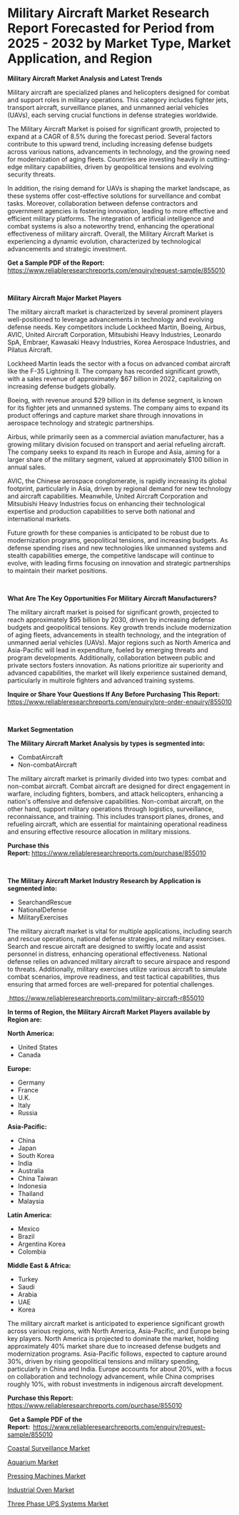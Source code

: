 <p><h1>Military Aircraft Market Research Report Forecasted for Period from 2025 -  2032 by Market Type, Market Application, and Region</h1></p><p><strong>Military Aircraft Market Analysis and Latest Trends</strong></p>
<p><p>Military aircraft are specialized planes and helicopters designed for combat and support roles in military operations. This category includes fighter jets, transport aircraft, surveillance planes, and unmanned aerial vehicles (UAVs), each serving crucial functions in defense strategies worldwide.</p><p>The Military Aircraft Market is poised for significant growth, projected to expand at a CAGR of 8.5% during the forecast period. Several factors contribute to this upward trend, including increasing defense budgets across various nations, advancements in technology, and the growing need for modernization of aging fleets. Countries are investing heavily in cutting-edge military capabilities, driven by geopolitical tensions and evolving security threats.</p><p>In addition, the rising demand for UAVs is shaping the market landscape, as these systems offer cost-effective solutions for surveillance and combat tasks. Moreover, collaboration between defense contractors and government agencies is fostering innovation, leading to more effective and efficient military platforms. The integration of artificial intelligence and combat systems is also a noteworthy trend, enhancing the operational effectiveness of military aircraft. Overall, the Military Aircraft Market is experiencing a dynamic evolution, characterized by technological advancements and strategic investment.</p></p>
<p><strong>Get a Sample PDF of the Report:&nbsp;</strong> <a href="https://www.reliableresearchreports.com/enquiry/request-sample/855010?utm_campaign=24&utm_medium=2&utm_source=Github&utm_content=ia&utm_term=16022025&utm_id=military-aircraft">https://www.reliableresearchreports.com/enquiry/request-sample/855010</a></p>
<p>&nbsp;</p>
<p><strong>Military Aircraft Major Market Players</strong></p>
<p><p>The military aircraft market is characterized by several prominent players well-positioned to leverage advancements in technology and evolving defense needs. Key competitors include Lockheed Martin, Boeing, Airbus, AVIC, United Aircraft Corporation, Mitsubishi Heavy Industries, Leonardo SpA, Embraer, Kawasaki Heavy Industries, Korea Aerospace Industries, and Pilatus Aircraft.</p><p>Lockheed Martin leads the sector with a focus on advanced combat aircraft like the F-35 Lightning II. The company has recorded significant growth, with a sales revenue of approximately $67 billion in 2022, capitalizing on increasing defense budgets globally.</p><p>Boeing, with revenue around $29 billion in its defense segment, is known for its fighter jets and unmanned systems. The company aims to expand its product offerings and capture market share through innovations in aerospace technology and strategic partnerships.</p><p>Airbus, while primarily seen as a commercial aviation manufacturer, has a growing military division focused on transport and aerial refueling aircraft. The company seeks to expand its reach in Europe and Asia, aiming for a larger share of the military segment, valued at approximately $100 billion in annual sales.</p><p>AVIC, the Chinese aerospace conglomerate, is rapidly increasing its global footprint, particularly in Asia, driven by regional demand for new technology and aircraft capabilities. Meanwhile, United Aircraft Corporation and Mitsubishi Heavy Industries focus on enhancing their technological expertise and production capabilities to serve both national and international markets.</p><p>Future growth for these companies is anticipated to be robust due to modernization programs, geopolitical tensions, and increasing budgets. As defense spending rises and new technologies like unmanned systems and stealth capabilities emerge, the competitive landscape will continue to evolve, with leading firms focusing on innovation and strategic partnerships to maintain their market positions.</p></p>
<p>&nbsp;</p>
<p><strong>What Are The Key Opportunities For Military Aircraft Manufacturers?</strong></p>
<p><p>The military aircraft market is poised for significant growth, projected to reach approximately $95 billion by 2030, driven by increasing defense budgets and geopolitical tensions. Key growth trends include modernization of aging fleets, advancements in stealth technology, and the integration of unmanned aerial vehicles (UAVs). Major regions such as North America and Asia-Pacific will lead in expenditure, fueled by emerging threats and program developments. Additionally, collaboration between public and private sectors fosters innovation. As nations prioritize air superiority and advanced capabilities, the market will likely experience sustained demand, particularly in multirole fighters and advanced training systems.</p></p>
<p><strong>Inquire or Share Your Questions If Any Before Purchasing This Report:</strong> <a href="https://www.reliableresearchreports.com/enquiry/pre-order-enquiry/855010?utm_campaign=24&utm_medium=2&utm_source=Github&utm_content=ia&utm_term=16022025&utm_id=military-aircraft">https://www.reliableresearchreports.com/enquiry/pre-order-enquiry/855010</a></p>
<p>&nbsp;</p>
<p><strong>Market Segmentation</strong></p>
<p><strong>The Military Aircraft Market Analysis by types is segmented into:</strong></p>
<p><ul><li>CombatAircraft</li><li>Non-combatAircraft</li></ul></p>
<p><p>The military aircraft market is primarily divided into two types: combat and non-combat aircraft. Combat aircraft are designed for direct engagement in warfare, including fighters, bombers, and attack helicopters, enhancing a nation's offensive and defensive capabilities. Non-combat aircraft, on the other hand, support military operations through logistics, surveillance, reconnaissance, and training. This includes transport planes, drones, and refueling aircraft, which are essential for maintaining operational readiness and ensuring effective resource allocation in military missions.</p></p>
<p><strong>Purchase this Report:&nbsp;</strong><a href="https://www.reliableresearchreports.com/purchase/855010?utm_campaign=24&utm_medium=2&utm_source=Github&utm_content=ia&utm_term=16022025&utm_id=military-aircraft">https://www.reliableresearchreports.com/purchase/855010</a></p>
<p>&nbsp;</p>
<p><strong>The Military Aircraft Market Industry Research by Application is segmented into:</strong></p>
<p><ul><li>SearchandRescue</li><li>NationalDefense</li><li>MilitaryExercises</li></ul></p>
<p><p>The military aircraft market is vital for multiple applications, including search and rescue operations, national defense strategies, and military exercises. Search and rescue aircraft are designed to swiftly locate and assist personnel in distress, enhancing operational effectiveness. National defense relies on advanced military aircraft to secure airspace and respond to threats. Additionally, military exercises utilize various aircraft to simulate combat scenarios, improve readiness, and test tactical capabilities, thus ensuring that armed forces are well-prepared for potential challenges.</p></p>
<p><a href="https://www.reliableresearchreports.com/military-aircraft-r855010?utm_campaign=24&utm_medium=2&utm_source=Github&utm_content=ia&utm_term=16022025&utm_id=military-aircraft">&nbsp;https://www.reliableresearchreports.com/military-aircraft-r855010</a></p>
<p><strong>In terms of Region, the Military Aircraft Market Players available by Region are:</strong></p>
<p>
    <p> <strong> North America: </strong>
        <ul>
            <li>United States</li>
            <li>Canada</li>
        </ul>
        </p> 
    <p> <strong> Europe: </strong>
        <ul>
            <li>Germany</li>
            <li>France</li>
            <li>U.K.</li>
            <li>Italy</li>
            <li>Russia</li>
        </ul>
        </p> 
    <p> <strong> Asia-Pacific: </strong>
        <ul>
            <li>China</li>
            <li>Japan</li>
            <li>South Korea</li>
            <li>India</li>
            <li>Australia</li>
            <li>China Taiwan</li>
            <li>Indonesia</li>
            <li>Thailand</li>
            <li>Malaysia</li>
        </ul>
        </p> 
    <p> <strong> Latin America: </strong>
        <ul>
            <li>Mexico</li>
            <li>Brazil</li>
            <li>Argentina Korea</li>
            <li>Colombia</li>
        </ul>
        </p> 
    <p> <strong> Middle East & Africa: </strong>
        <ul>
            <li>Turkey</li>
            <li>Saudi</li>
            <li>Arabia</li>
            <li>UAE</li>
            <li>Korea</li>
        </ul>
    </p>
    </p>
<p><p>The military aircraft market is anticipated to experience significant growth across various regions, with North America, Asia-Pacific, and Europe being key players. North America is projected to dominate the market, holding approximately 40% market share due to increased defense budgets and modernization programs. Asia-Pacific follows, expected to capture around 30%, driven by rising geopolitical tensions and military spending, particularly in China and India. Europe accounts for about 20%, with a focus on collaboration and technology advancement, while China comprises roughly 10%, with robust investments in indigenous aircraft development.</p></p>
<p><strong>Purchase this Report: </strong><a href="https://www.reliableresearchreports.com/purchase/855010?utm_campaign=24&utm_medium=2&utm_source=Github&utm_content=ia&utm_term=16022025&utm_id=military-aircraft">https://www.reliableresearchreports.com/purchase/855010</a></p>
<p>&nbsp;<strong>Get a Sample PDF of the Report:&nbsp;&nbsp;</strong><a href="https://www.reliableresearchreports.com/enquiry/request-sample/855010?utm_campaign=24&utm_medium=2&utm_source=Github&utm_content=ia&utm_term=16022025&utm_id=military-aircraft">https://www.reliableresearchreports.com/enquiry/request-sample/855010</a></p>
<p><strong></strong></p>
<p><p><a href="https://github.com/qetelosooya/Market-Research-Report-List-1/blob/main/coastal-surveillance-market.md?utm_campaign=24&utm_medium=2&utm_source=Github&utm_content=ia&utm_term=16022025&utm_id=military-aircraft">Coastal Surveillance Market</a></p><p><a href="https://github.com/zanoligarav/Market-Research-Report-List-1/blob/main/aquarium-market.md?utm_campaign=24&utm_medium=2&utm_source=Github&utm_content=ia&utm_term=16022025&utm_id=military-aircraft">Aquarium Market</a></p><p><a href="https://github.com/haaszgettre6/Market-Research-Report-List-1/blob/main/pressing-machines-market.md?utm_campaign=24&utm_medium=2&utm_source=Github&utm_content=ia&utm_term=16022025&utm_id=military-aircraft">Pressing Machines Market</a></p><p><a href="https://github.com/curinbucan9/Market-Research-Report-List-1/blob/main/industrial-oven-market.md?utm_campaign=24&utm_medium=2&utm_source=Github&utm_content=ia&utm_term=16022025&utm_id=military-aircraft">Industrial Oven Market</a></p><p><a href="https://github.com/boitafbg/Market-Research-Report-List-1/blob/main/three-phase-ups-systems-market.md?utm_campaign=24&utm_medium=2&utm_source=Github&utm_content=ia&utm_term=16022025&utm_id=military-aircraft">Three Phase UPS Systems Market</a></p></p>